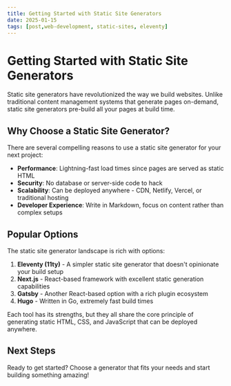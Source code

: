 ```yaml
---
title: Getting Started with Static Site Generators
date: 2025-01-15
tags: [post,web-development, static-sites, eleventy]
---
```


# Getting Started with Static Site Generators

Static site generators have revolutionized the way we build websites. Unlike traditional content management systems that generate pages on-demand, static site generators pre-build all your pages at build time.

## Why Choose a Static Site Generator?

There are several compelling reasons to use a static site generator for your next project:

- **Performance**: Lightning-fast load times since pages are served as static HTML
- **Security**: No database or server-side code to hack
- **Scalability**: Can be deployed anywhere - CDN, Netlify, Vercel, or traditional hosting
- **Developer Experience**: Write in Markdown, focus on content rather than complex setups

## Popular Options

The static site generator landscape is rich with options:

1. **Eleventy (11ty)** - A simpler static site generator that doesn't opinionate your build setup
2. **Next.js** - React-based framework with excellent static generation capabilities
3. **Gatsby** - Another React-based option with a rich plugin ecosystem
4. **Hugo** - Written in Go, extremely fast build times

Each tool has its strengths, but they all share the core principle of generating static HTML, CSS, and JavaScript that can be deployed anywhere.

## Next Steps

Ready to get started? Choose a generator that fits your needs and start building something amazing!
